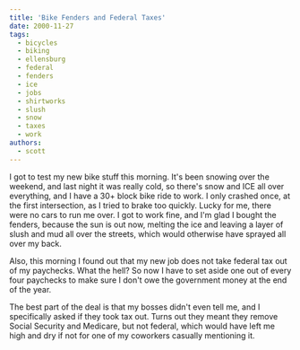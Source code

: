 ```yaml
---
title: 'Bike Fenders and Federal Taxes'
date: 2000-11-27
tags:
  - bicycles
  - biking
  - ellensburg
  - federal
  - fenders
  - ice
  - jobs
  - shirtworks
  - slush
  - snow
  - taxes
  - work
authors:
  - scott
---
```


I got to test my new bike stuff this morning. It's been snowing over the weekend, and last night it was really cold, so there's snow and ICE all over everything, and I have a 30+ block bike ride to work. I only crashed once, at the first intersection, as I tried to brake too quickly. Lucky for me, there were no cars to run me over. I got to work fine, and I'm glad I bought the fenders, because the sun is out now, melting the ice and leaving a layer of slush and mud all over the streets, which would otherwise have sprayed all over my back.

Also, this morning I found out that my new job does not take federal tax out of my paychecks. What the hell? So now I have to set aside one out of every four paychecks to make sure I don't owe the government money at the end of the year.

The best part of the deal is that my bosses didn't even tell me, and I specifically asked if they took tax out. Turns out they meant they remove Social Security and Medicare, but not federal, which would have left me high and dry if not for one of my coworkers casually mentioning it.
